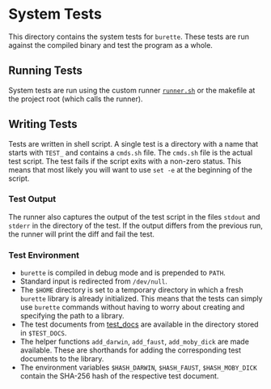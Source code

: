 
# System Tests

This directory contains the system tests for `burette`.
These tests are run against the compiled binary and test the program as a whole.

## Running Tests

System tests are run using the custom runner [`runner.sh`](./runner.sh) or the makefile at the
project root (which calls the runner).

## Writing Tests

Tests are written in shell script.
A single test is a directory with a name that starts with `TEST_` and contains a `cmds.sh` file.
The `cmds.sh` file is the actual test script.
The test fails if the script exits with a non-zero status.
This means that most likely you will want to use `set -e` at the beginning of the script.

### Test Output

The runner also captures the output of the test script in the files `stdout` and `stderr` in the
directory of the test.
If the output differs from the previous run, the runner will print the diff and fail the test.

### Test Environment

- `burette` is compiled in debug mode and is prepended to `PATH`.
- Standard input is redirected from `/dev/null`.
- The `$HOME` directory is set to a temporary directory in which a fresh `burette` library is
  already initialized.
  This means that the tests can simply use `burette` commands without having to worry about
  creating and specifying the path to a library.
- The test documents from [test_docs](test_docs) are available in the directory stored in
  `$TEST_DOCS`.
- The helper functions `add_darwin`, `add_faust`, `add_moby_dick` are made available.
  These are shorthands for adding the corresponding test documents to the library.
- The environment variables `$HASH_DARWIN`, `$HASH_FAUST`, `$HASH_MOBY_DICK` contain the SHA-256
  hash of the respective test document.
